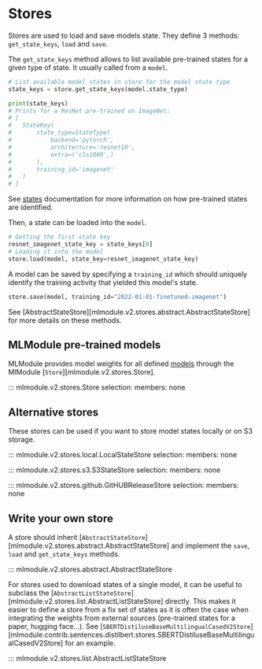 # Stores

Stores are used to load and save models state.
They define 3 methods: `get_state_keys`, `load` and `save`.

The `get_state_keys` method allows to list available pre-trained states for a given type of state.
It usually called from a `model`.

```python
# List available model states in store for the model state type
state_keys = store.get_state_keys(model.state_type)

print(state_keys)
# Prints for a ResNet pre-trained on ImageNet:
# [
#   StateKey(
#       state_type=StateType(
#           backend='pytorch',
#           architecture='resnet18',
#           extra=('cls1000',)
#       ),
#       training_id='imagenet'
#   )
# ]
```

See [states](states.md) documentation for more information on how pre-trained states are identified.

Then, a state can be loaded into the `model`.

```python
# Getting the first state key
resnet_imagenet_state_key = state_keys[0]
# Loading it into the model
store.load(model, state_key=resnet_imagenet_state_key)
```

A model can be saved by specifying a `training_id` which should uniquely identify the training activity that yielded this model's state.

```python
store.save(model, training_id="2022-01-01-finetuned-imagenet")
```

See [AbstractStateStore][mlmodule.v2.stores.abstract.AbstractStateStore] for more details on these methods.

## MLModule pre-trained models

MLModule provides model weights for all defined [models](../models/index.md)
through the MlModule [`Store`][mlmodule.v2.stores.Store].

::: mlmodule.v2.stores.Store
    selection:
        members: none

## Alternative stores

These stores can be used if you want to store model states locally or on S3 storage.

::: mlmodule.v2.stores.local.LocalStateStore
    selection:
        members: none


::: mlmodule.v2.stores.s3.S3StateStore
    selection:
        members: none

::: mlmodule.v2.stores.github.GitHUBReleaseStore
    selection:
        members: none


## Write your own store

A store should inherit [`AbstractStateStore`][mlmodule.v2.stores.abstract.AbstractStateStore]
and implement the `save`, `load` and `get_state_keys` methods.

::: mlmodule.v2.stores.abstract.AbstractStateStore

For stores used to download states of a single model, it can be useful to subclass the
[`AbstractListStateStore`][mlmodule.v2.stores.list.AbstractListStateStore] directly.
This makes it easier to define a store from a fix set of states as it is often the case when
integrating the weights from external sources (pre-trained states for a paper, hugging face...).
See [`SBERTDistiluseBaseMultilingualCasedV2Store`][mlmodule.contrib.sentences.distilbert.stores.SBERTDistiluseBaseMultilingualCasedV2Store]
for an example.

::: mlmodule.v2.stores.list.AbstractListStateStore
